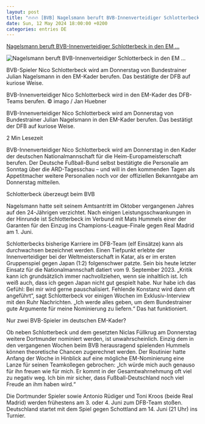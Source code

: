 ```yaml
---
layout: post
title: "🔥🔥🔥 [BVB] Nagelsmann beruft BVB-Innenverteidiger Schlotterbeck in den EM ..."
date: Sun, 12 May 2024 18:00:00 +0200
categories: entries DE
---
```

[Nagelsmann beruft BVB-Innenverteidiger Schlotterbeck in den EM ...](https://www.ruhrnachrichten.de/bvb/nagelsmann-beruft-bvb-innenverteidiger-schlotterbeck-in-den-em-kader-kuriose-dfb-ankuendigung-w879979-2001207260/)

![Nagelsmann beruft BVB-Innenverteidiger Schlotterbeck in den EM ...](https://www.ruhrnachrichten.de/wp-content/uploads/2024/05/12/18/630_0900_3758293_imago1045056693h-1312x656.jpg)

BVB-Spieler Nico Schlotterbeck wird am Donnerstag von Bundestrainer Julian Nagelsmann in den EM-Kader berufen. Das bestätigte der DFB auf kuriose Weise.

BVB-Innenverteidiger Nico Schlotterbeck wird in den EM-Kader des DFB-Teams berufen. © imago / Jan Huebner

BVB-Innenverteidiger Nico Schlotterbeck wird am Donnerstag von Bundestrainer Julian Nagelsmann in den EM-Kader berufen. Das bestätigt der DFB auf kuriose Weise.

2 Min Lesezeit

BVB-Innenverteidiger Nico Schlotterbeck wird am Donnerstag in den Kader der deutschen Nationalmannschaft für die Heim-Europameisterschaft berufen. Der Deutsche Fußball-Bund selbst bestätigte die Personalie am Sonntag über die ARD-Tagesschau – und will in den kommenden Tagen als Appetitmacher weitere Personalien noch vor der offiziellen Bekanntgabe am Donnerstag mitteilen.

Schlotterbeck überzeugt beim BVB

Nagelsmann hatte seit seinem Amtsantritt im Oktober vergangenen Jahres auf den 24-Jährigen verzichtet. Nach einigen Leistungsschwankungen in der Hinrunde ist Schlotterbeck im Verbund mit Mats Hummels einer der Garanten für den Einzug ins Champions-League-Finale gegen Real Madrid am 1. Juni.

Schlotterbecks bisherige Karriere im DFB-Team (elf Einsätze) kann als durchwachsen bezeichnet werden. Einen Tiefpunkt erlebte der Innenverteidiger bei der Weltmeisterschaft in Katar, als er im ersten Gruppenspiel gegen Japan (1:2) folgenschwer patzte. Sein bis heute letzter Einsatz für die Nationalmannschaft datiert vom 9. September 2023. „Kritik kann ich grundsätzlich immer nachvollziehen, wenn sie inhaltlich ist. Ich weiß auch, dass ich gegen Japan nicht gut gespielt habe. Nur habe ich das Gefühl: Bei mir wird gerne pauschalisiert. Fehlende Konstanz wird dann oft angeführt“, sagt Schlotterbeck vor einigen Wochen im Exklusiv-Interview mit den Ruhr Nachrichten. „Ich werde alles geben, um dem Bundestrainer gute Argumente für meine Nominierung zu liefern.“ Das hat funktioniert.

Nur zwei BVB-Spieler im deutschen EM-Kader?

Ob neben Schlotterbeck und dem gesetzten Niclas Füllkrug am Donnerstag weitere Dortmunder nominiert werden, ist unwahrscheinlich. Einzig dem in den vergangenen Wochen beim BVB herausragend spielenden Hummels können theoretische Chancen zugerechnet werden. Der Routinier hatte Anfang der Woche in Hinblick auf eine mögliche EM-Nominierung eine Lanze für seinen Teamkollegen gebrochen: „Ich würde mich auch genauso für ihn freuen wie für mich. Er kommt in der Gesamtwahrnehmung oft viel zu negativ weg. Ich bin mir sicher, dass Fußball-Deutschland noch viel Freude an ihm haben wird.“

Die Dortmunder Spieler sowie Antonio Rüdiger und Toni Kroos (beide Real Madrid) werden frühestens am 3. oder 4. Juni zum DFB-Team stoßen. Deutschland startet mit dem Spiel gegen Schottland am 14. Juni (21 Uhr) ins Turnier.

